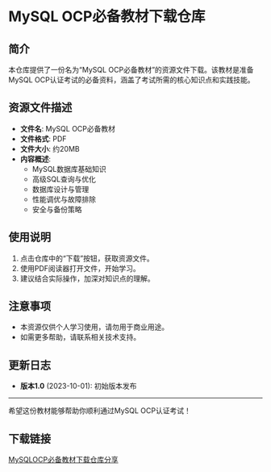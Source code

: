 # MySQL OCP必备教材下载仓库

## 简介

本仓库提供了一份名为“MySQL OCP必备教材”的资源文件下载。该教材是准备MySQL OCP认证考试的必备资料，涵盖了考试所需的核心知识点和实践技能。

## 资源文件描述

- **文件名**: MySQL OCP必备教材
- **文件格式**: PDF
- **文件大小**: 约20MB
- **内容概述**: 
  - MySQL数据库基础知识
  - 高级SQL查询与优化
  - 数据库设计与管理
  - 性能调优与故障排除
  - 安全与备份策略

## 使用说明

1. 点击仓库中的“下载”按钮，获取资源文件。
2. 使用PDF阅读器打开文件，开始学习。
3. 建议结合实际操作，加深对知识点的理解。

## 注意事项

- 本资源仅供个人学习使用，请勿用于商业用途。
- 如需更多帮助，请联系相关技术支持。

## 更新日志

- **版本1.0** (2023-10-01): 初始版本发布

---

希望这份教材能够帮助你顺利通过MySQL OCP认证考试！

## 下载链接

[MySQLOCP必备教材下载仓库分享](https://pan.quark.cn/s/bb1cb18b14aa)
